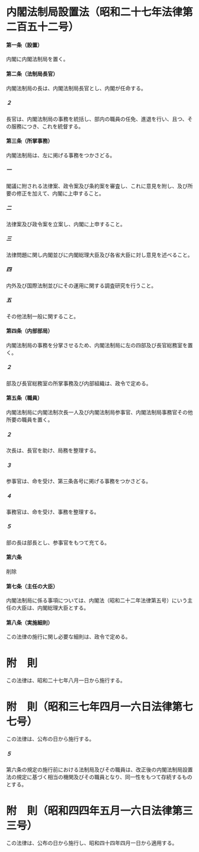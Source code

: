 # 内閣法制局設置法（昭和二十七年法律第二百五十二号）
#### 第一条（設置）
内閣に内閣法制局を置く。
#### 第二条（法制局長官）
内閣法制局の長は、内閣法制局長官とし、内閣が任命する。
##### ２
長官は、内閣法制局の事務を統括し、部内の職員の任免、進退を行い、且つ、その服務につき、これを統督する。
#### 第三条（所掌事務）
内閣法制局は、左に掲げる事務をつかさどる。
##### 一
閣議に附される法律案、政令案及び条約案を審査し、これに意見を附し、及び所要の修正を加えて、内閣に上申すること。
##### 二
法律案及び政令案を立案し、内閣に上申すること。
##### 三
法律問題に関し内閣並びに内閣総理大臣及び各省大臣に対し意見を述べること。
##### 四
内外及び国際法制並びにその運用に関する調査研究を行うこと。
##### 五
その他法制一般に関すること。
#### 第四条（内部部局）
内閣法制局の事務を分掌させるため、内閣法制局に左の四部及び長官総務室を置く。
##### ２
部及び長官総務室の所掌事務及び内部組織は、政令で定める。
#### 第五条（職員）
内閣法制局に内閣法制次長一人及び内閣法制局参事官、内閣法制局事務官その他所要の職員を置く。
##### ２
次長は、長官を助け、局務を整理する。
##### ３
参事官は、命を受け、第三条各号に掲げる事務をつかさどる。
##### ４
事務官は、命を受け、事務を整理する。
##### ５
部の長は部長とし、参事官をもつて充てる。
#### 第六条
削除
#### 第七条（主任の大臣）
内閣法制局に係る事項については、内閣法（昭和二十二年法律第五号）にいう主任の大臣は、内閣総理大臣とする。
#### 第八条（実施細則）
この法律の施行に関し必要な細則は、政令で定める。
# 附　則
この法律は、昭和二十七年八月一日から施行する。
# 附　則（昭和三七年四月一六日法律第七七号）
この法律は、公布の日から施行する。
##### ５
第六条の規定の施行前における法制局及びその職員は、改正後の内閣法制局設置法の規定に基づく相当の機関及びその職員となり、同一性をもつて存続するものとする。
# 附　則（昭和四四年五月一六日法律第三三号）
この法律は、公布の日から施行し、昭和四十四年四月一日から適用する。
